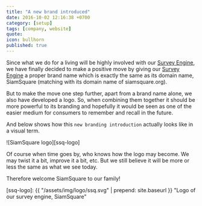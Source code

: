 ```yaml
---
title: "A new brand introduced"
date: 2016-10-02 12:16:38 +0700
category: [setup]
tags: [company, website]
quote:
icon: bullhorn
published: true
---
```


Since what we do for a living will be highly involved with our [Survey Engine], we have finally decided to make a positive move by giving our [Survey Engine] a proper brand name which is exactly the same as its domain name, SiamSquare (matching with its domain name of siamsquare.org).

But to make the move one step further, apart from a brand name alone, we also have developed a logo. So, when combining them together it should be more powerful to its branding and hopefully it would be seen as one of the easier medium for consumers to remember and recall in the future.

And below shows how this `new branding introduction` actually looks like in a visual term.


![SiamSquare logo][ssq-logo]


Of course when time goes by, who knows how the logo may become. We may twist it a bit, improve it a bit, etc. But we still believe it will be more or less the same as what we see today.

Therefore welcome SiamSquare to our family!


[Survey Engine]: http://www.siamsquare.org
[ssq-logo]: {{ "/assets/img/logo/ssq.svg" | prepend: site.baseurl }} "Logo of our survey engine, SiamSquare"
